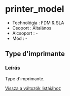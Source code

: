 # printer\_model

* Technológia : FDM & SLA
* Csoport : Általános
* Alcsoport : -
* Mód : -

## Type d'imprimante

### Leírás

Type d'imprimante.

[Vissza a változók listájához](variable_list.md)

